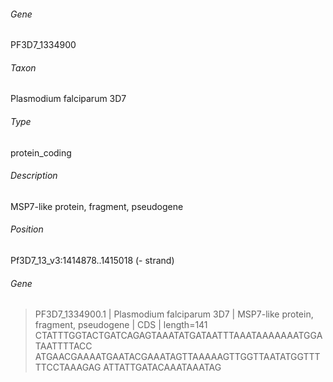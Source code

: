 ###### Gene
PF3D7_1334900
###### Taxon
Plasmodium falciparum 3D7
###### Type
protein_coding
###### Description
MSP7-like protein, fragment, pseudogene
###### Position
Pf3D7_13_v3:1414878..1415018 (- strand)

###### Gene 
>PF3D7_1334900.1  | Plasmodium falciparum 3D7 | MSP7-like protein, fragment, pseudogene | CDS | length=141
CTATTTGGTACTGATCAGAGTAAATATGATAATTTAAATAAAAAAATGGATAATTTTACC
ATGAACGAAAATGAATACGAAATAGTTAAAAAGTTGGTTAATATGGTTTTTCCTAAAGAG
ATTATTGATACAAATAAATAG
